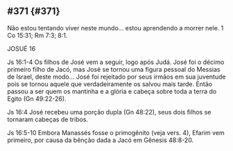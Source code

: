 ## #371 {#371}

Não estou tentando viver neste mundo... estou aprendendo a morrer nele. 1 Co 15:31; Rm 7:3; 8:1.

JOSUÉ 16

Js 16:1-4 Os filhos de José vem a seguir, logo após Judá. José foi o décimo primeiro filho de Jacó, mas José se tornou uma figura pessoal do Messias de Israel, deste modo... José foi rejeitado por seus irmãos em sua juventude pois se tornou aquele que verdadeiramente os salvou mais tarde. Então passou a ser quem os mantinha e a glória e cabeça sobre toda a terra do Egito (Gn 49:22-26).

Js 16:4 José recebeu uma porção dupla (Gn 48:22), seus dois filhos se tornaram cabeças de tribos.

Js 16:5-10 Embora Manassés fosse o primogênito (veja vers. 4), Efarim vem primeiro, por causa da bênção dada a Jacó em Gênesis 48:8-20.
